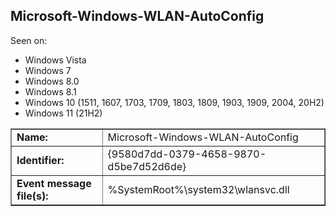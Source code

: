## Microsoft-Windows-WLAN-AutoConfig

Seen on:
* Windows Vista
* Windows 7
* Windows 8.0
* Windows 8.1
* Windows 10 (1511, 1607, 1703, 1709, 1803, 1809, 1903, 1909, 2004, 20H2)
* Windows 11 (21H2)

<table border="1" class="docutils">
  <tbody>
    <tr>
      <td><b>Name:</b></td>
      <td>Microsoft-Windows-WLAN-AutoConfig</td>
    </tr>
    <tr>
      <td><b>Identifier:</b></td>
      <td>{9580d7dd-0379-4658-9870-d5be7d52d6de}</td>
    </tr>
    <tr>
      <td><b>Event message file(s):</b></td>
      <td>%SystemRoot%\system32\wlansvc.dll</td>
    </tr>
  </tbody>
</table>

&nbsp;

